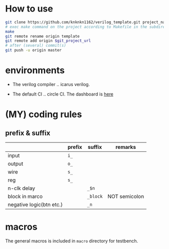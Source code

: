# How to use

```bash
git clone https://github.com/knknkn1162/verilog_template.git project_name
# exec make command on the project according to Makefile in the subdirectory.
make
git remote rename origin template
git remote add origin $git_project_url
# after (several) commit(s)
git push -u origin master
```

# environments

+ The verilog compiler .. icarus verilog.

+ The default CI .. circle CI. The dashboard is [here](https://circleci.com/gh/knknkn1162/verilog_template)

# (MY) coding rules

## prefix & suffix

||prefix|suffix|remarks|
|---|---|---|---|
|input|`i_`||
|output|`o_`||
|wire|`s_`||
|reg|`s_`||
|n-clk delay||`_$n`|
|block in marco||`_block`|NOT semicolon|
|negative logic(btn etc.)||`_n`||

# macros

The general macros is included in `macro` directory for testbench.
